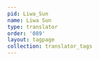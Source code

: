 ```yaml
---
pid: Liwa_Sun
name: Liwa Sun
type: translator
order: '089'
layout: tagpage
collection: translator_tags
---
```

